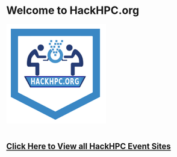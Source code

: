 # Welcome to HackHPC.org

![img](img/hackHPCbadge.png)
<br><br>
<h2><a href="index.html">Click Here to View all HackHPC Event Sites</a></h2>